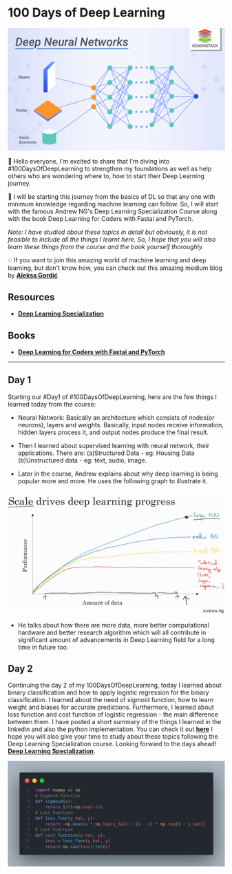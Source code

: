 # 100 Days of Deep Learning

![Image](images/deep-neural-networks.webp)

🚀 Hello everyone, I'm excited to share that I'm diving into #100DaysOfDeepLearning to strengthen my foundations as well as help others who are wondering where to, how to start their Deep Learning journey.

💬 I will be starting this journey from the basics of DL so that any one with minimum knowledge regarding machine learning can follow. So, I will start with the famous Andrew NG's Deep Learning Specialization Course along with the book Deep Learning for Coders with Fastai and PyTorch.


*Note: I have studied about these topics in detail but obviously, it is not feasible to include all the things I learnt here. So, I hope that you will also learn these things from the course and the book yourself thoroughly.*

💡 If you want to join this amazing world of machine learning and deep learning, but don't know how, you can check out this amazing medium blog by [**Aleksa Gordić**](https://gordicaleksa.medium.com/get-started-with-ai-and-machine-learning-in-3-months-5236d5e0f230)

## Resources
- [**Deep Learning Specialization**](https://www.coursera.org/specializations/deep-learning)

## Books
- [**Deep Learning for Coders with Fastai and PyTorch**](https://www.amazon.com/_/dp/1492045527?smid=ATVPDKIKX0DER&_encoding=UTF8&tag=oreilly20-20)

-------

## Day 1

Starting our #Day1 of #100DaysOfDeepLearning, here are the few things I learned today from the course:

- Neural Network: Basically an architecture which consists of nodes(or neurons), layers and weights. Basically, input nodes receive information, hidden layers process it, and output nodes produce the final result.

- Then I learned about supervised learning with neural network, their applications. There are: (a)Structured Data - eg: Housing Data (b)Unstructured data - eg: text, audio, image.

- Later in the course, Andrew explains about why deep learning is being popular more and more. He uses the following graph to illustrate it.

![](images/plateau-data-models.png)

- He talks about how there are more data, more better computational hardware and  better research algorithm which will all contribute in significant amount of advancements in Deep Learning field for a long time in future too.

## Day 2

Continuing the day 2 of my 100DaysOfDeepLearning, today I learned about binary classification and how to apply logistic regression for the binary classification. I learned about the need of sigmoid function, how to learn weight and biases for accurate predictions. Furthermore, I learned about loss function and cost function of logistic regression - the main difference between them. I have posted a short summary of the things I learned in the linkedin and also the python implementation. You can check it out [**here**](https://www.linkedin.com/posts/drishya-karki_day2-activity-7130925730271547392-KOjz?utm_source=share&utm_medium=member_android) I hope you will also give your time to study about these topics following the Deep Learning Specialization course. Looking forward to the days ahead! [**Deep Learning Specialization**](https://www.coursera.org/specializations/deep-learning).

![day2](images/day2.png)



